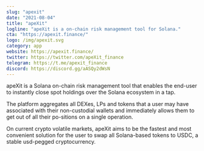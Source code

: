 ```yaml
---
slug: "apexit"
date: "2021-08-04"
title: "apeXit"
logline: "apeXit is a on-chain risk management tool for Solana."
cta: "https://apexit.finance/"
logo: /img/apexit.svg
category: app
website: https://apexit.finance/
twitter: https://twitter.com/apeXit_finance
telegram: https://t.me/apexit_finance
discord: https://discord.gg/aASQy2dWsN
---
```


apeXit is a Solana on-chain risk management tool that enables the end-user to instantly close spot holdings over the Solana ecosystem in a tap.

The platform aggregates all DEXes, LPs and tokens that a user may have associated with their non-custodial wallets and immediately allows them to get out of all their po-sitions on a single operation.

On current crypto volatile markets, apeXit aims to be the fastest and most convenient solution for the user to swap all Solana-based tokens to USDC, a stable usd-pegged cryptocurrency.
